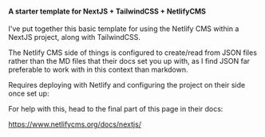 #### A starter template for NextJS + TailwindCSS + NetlifyCMS

I've put together this basic template for using the Netlify CMS within a NextJS project, along with TailwindCSS.

The Netlify CMS side of things is configured to create/read from JSON files rather than the MD files that their docs set you up with, as I find JSON far preferable to work with in this context than markdown.

Requires deploying with Netlify and configuring the project on their side once set up:

For help with this, head to the final part of this page in their docs:

https://www.netlifycms.org/docs/nextjs/
